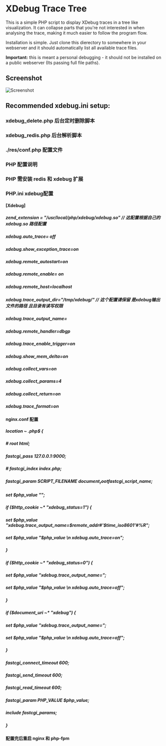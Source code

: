 # XDebug Trace Tree

This is a simple PHP script to display XDebug traces in a tree like visualization. It can collapse parts
that you're not interested in when analysing the trace, making it much easier to follow the program flow.

Installation is simple. Just clone this dierectory to somewhere in your webserver and it should automatically
list all available trace files.

**Important:** this is meant a personal debugging - it should not be installed on a public webserver (Its passing
full file paths).

## Screenshot

![Screenshot](res/screenshot.png)

## Recommended xdebug.ini setup:

### xdebug_delete.php   后台定时删除脚本
### xdebug_redis.php    后台解析脚本
### ./res/conf.php      配置文件


### PHP 配置说明

### PHP 需安装 redis 和 xdebug 扩展

### PHP.ini  xdebug配置

#### [Xdebug]
##### zend_extension = "/usr/local/php/xdebug/xdebug.so" // 这配置根据自己的 xdebug.so 路径配置
##### xdebug.auto_trace= off
##### xdebug.show_exception_trace=on
##### xdebug.remote_autostart=on
##### xdebug.remote_enable= on
##### xdebug.remote_host=localhost
##### xdebug.trace_output_dir="/tmp/xdebug/" // 这个配置请保留  是xdebug输出文件的路径  且目录有读写权限
##### xdebug.trace_output_name=
##### xdebug.remote_handler=dbgp
##### xdebug.trace_enable_trigger=on
##### xdebug.show_mem_delta=on
##### xdebug.collect_vars=on
##### xdebug.collect_params=4
##### xdebug.collect_return=on
##### xdebug.trace_format=on




#### nginx.conf  配置

##### location ~ \.php$ {
#####        #   root           html;
#####            fastcgi_pass   127.0.0.1:9000;
#####        #   fastcgi_index  index.php;
#####            fastcgi_param  SCRIPT_FILENAME  $document_root$fastcgi_script_name;
#####            set $php_value "";
#####            if ($http_cookie ~* "xdebug_status=1") {
#####                set $php_value "xdebug.trace_output_name=$remote_addr#_'$time_iso8601'_#%R";
#####                set $php_value "$php_value \n xdebug.auto_trace=on";
#####            }
#####            if ($http_cookie ~* "xdebug_status=0") {
#####                set $php_value "xdebug.trace_output_name=";
#####                set $php_value "$php_value \n xdebug.auto_trace=off";
#####            }
#####            if ($document_uri ~* "xdebug") {
#####                set $php_value "xdebug.trace_output_name=";
#####                set $php_value "$php_value \n xdebug.auto_trace=off";
#####            }
#####            fastcgi_connect_timeout 600;
#####            fastcgi_send_timeout 600;
#####            fastcgi_read_timeout 600;
#####            fastcgi_param  PHP_VALUE  $php_value;
#####            include        fastcgi_params;
#####        }

#### 配置完后重启  nginx 和 php-fpm
